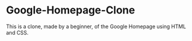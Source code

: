 # Google-Homepage-Clone
This is a clone, made by a beginner, of the Google Homepage using HTML and CSS.

